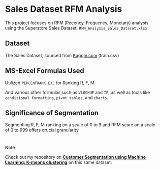 # Sales Dataset RFM Analysis

This project focuses on RFM (Recency, Frequency, Monetary) analysis using the Superstore Sales Dataset. `RFM_Analysis_Sales_Dataset.xlsx`

## Dataset

The Sales Dataset, sourced from [Kaggle.com](https://www.kaggle.com/datasets/rohitsahoo/sales-forecasting) (train.csv)

## MS-Excel Formulas Used

Utilized `PERCENTRANK.EXC` for Ranking R, F, M.

And various other formulas such as `VLOOKUP` and `IF`, as well as tools like `conditional formatting`, `pivot tables`, and `charts`.

## Significance of Segmentation

Segmenting R, F, M ranking on a scale of 0 to 9 and RFM score on a scale of 0 to 999 offers crucial granularity

#
> [!NOTE]
> Check out my repository on **[Customer Segmentation using Machine Learning: K-means clustering](https://github.com/5umit-chandra/KMeans_Clustering)** on this same dataset.
